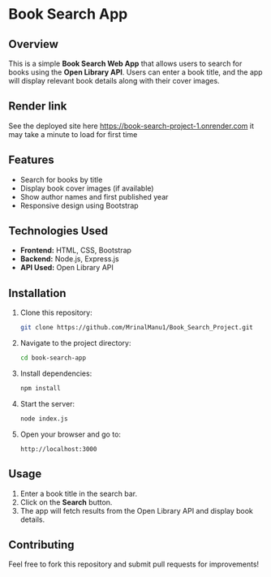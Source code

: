 # Book Search App

## Overview
This is a simple **Book Search Web App** that allows users to search for books using the **Open Library API**. Users can enter a book title, and the app will display relevant book details along with their cover images.

## Render link 
See the deployed site here
https://book-search-project-1.onrender.com
it may take a minute to load for first time

## Features
- Search for books by title
- Display book cover images (if available)
- Show author names and first published year
- Responsive design using Bootstrap

## Technologies Used
- **Frontend:** HTML, CSS, Bootstrap
- **Backend:** Node.js, Express.js
- **API Used:** Open Library API

## Installation
1. Clone this repository:
   ```sh
   git clone https://github.com/MrinalManu1/Book_Search_Project.git
   ```
2. Navigate to the project directory:
   ```sh
   cd book-search-app
   ```
3. Install dependencies:
   ```sh
   npm install
   ```
4. Start the server:
   ```sh
   node index.js
   ```
5. Open your browser and go to:
   ```
   http://localhost:3000
   ```

## Usage
1. Enter a book title in the search bar.
2. Click on the **Search** button.
3. The app will fetch results from the Open Library API and display book details.



## Contributing
Feel free to fork this repository and submit pull requests for improvements!
